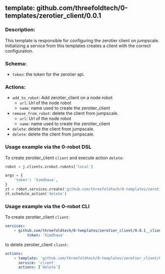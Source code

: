 ## template: github.com/threefoldtech/0-templates/zerotier_client/0.0.1

### Description:
This template is responsible for configuring the zerotier client on jumpscale. Initializing a service from this templates creates a client with the correct configuration.

### Schema:

- `token`: the token for the zerotier api.


### Actions:
- `add_to_robot`: Add zerotier_client on a node robot
  - `url`: Url of the node robot
  - `name`: name used to create the zerotier_client
- `remove_from_robot`: delete the client from jumpscale.
  - `url`: Url of the node robot
  - `name`: name used to create the zerotier_client
- `delete`: delete the client from jumpscale.
- `delete`: delete the client from jumpscale.


### Usage example via the 0-robot DSL

To create zerotier_client `client` and execute action `delete`:

```python
robot = j.clients.zrobot.robots['local']

args = {
    'token': 'Ximdhaua',
}
zt = robot.services.create('github.com/threefoldtech/0-templates/zerotier_client/0.0.1', 'client', args)
zt.schedule_action('delete')
```

### Usage example via the 0-robot CLI

To create zerotier_client `client`:

```yaml
services:
    - github.com/threefoldtech/0-templates/zerotier_client/0.0.1__client:
          token: 'Ximdhaua'
```

to delete zerotier_client `client`:

```yaml
actions:
    - template: 'github.com/threefoldtech/0-templates/zerotier_client/0.0.1'
      service: 'client'
      actions: ['delete']
```
